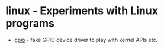 # linux - Experiments with Linux programs

* [gpio](gpio) - fake GPIO device driver to play with kernel APIs etc.